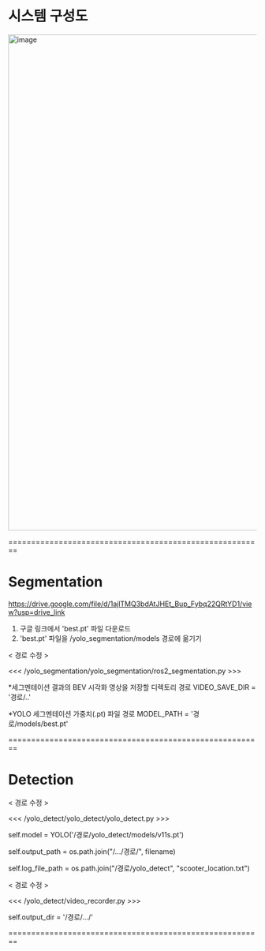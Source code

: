 # 시스템 구성도 

<img width="2010" height="1006" alt="image" src="https://github.com/user-attachments/assets/148f4dd3-d23a-4efb-924c-8e2f24e77fd2" />


========================================================

# Segmentation

https://drive.google.com/file/d/1ajlTMQ3bdAtJHEt_Bup_Fybq22QRtYD1/view?usp=drive_link

1) 구글 링크에서 'best.pt' 파일 다운로드
2) 'best.pt' 파일을 /yolo_segmentation/models 경로에 옮기기

< 경로 수정 >

<<< /yolo_segmentation/yolo_segmentation/ros2_segmentation.py >>> 

*세그멘테이션 결과의 BEV 시각화 영상을 저장할 디렉토리 경로
VIDEO_SAVE_DIR = '경로/..'

*YOLO 세그멘테이션 가중치(.pt) 파일 경로
MODEL_PATH = '경로/models/best.pt'

   
========================================================

# Detection

< 경로 수정 >

<<< /yolo_detect/yolo_detect/yolo_detect.py >>> 

self.model = YOLO('/경로/yolo_detect/models/v11s.pt')

self.output_path = os.path.join("/.../경로/", filename)

self.log_file_path = os.path.join("/경로/yolo_detect", "scooter_location.txt")

< 경로 수정 >

<<< /yolo_detect/video_recorder.py >>> 

self.output_dir = '/경로/.../'

========================================================
